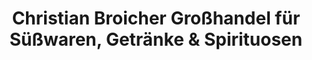 ---
title: "Christian Broicher Großhandel für Süßwaren, Getränke & Spirituosen"
url: /huerth/christian-broicher-grosshandel-fuer-suesswaren-getraenke-und-spirituosen/
shop: Großhandel
---